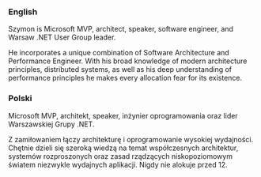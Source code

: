 ### English

Szymon is Microsoft MVP, architect, speaker, software engineer, and Warsaw .NET User Group leader.

He incorporates a unique combination of Software Architecture and Performance Engineer. With his broad knowledge of modern architecture principles, distributed systems, as well as his deep understanding of performance principles he makes every allocation fear for its existence.

### Polski

Microsoft MVP, architekt, speaker, inżynier oprogramowania oraz lider Warszawskiej Grupy .NET.

Z zamiłowaniem łączy architekturę i oprogramowanie wysokiej wydajności. Chętnie dzieli się szeroką wiedzą na temat współczesnych architektur, systemów rozproszonych oraz zasad rządzących niskopoziomowym światem niezwykle wydajnych aplikacji. Nigdy nie alokuje przed 12.
